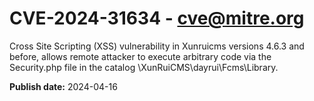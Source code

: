 # CVE-2024-31634 - cve@mitre.org

Cross Site Scripting (XSS) vulnerability in Xunruicms versions 4.6.3 and before, allows remote attacker to execute arbitrary code via the Security.php file in the catalog \XunRuiCMS\dayrui\Fcms\Library.

**Publish date:** 2024-04-16
